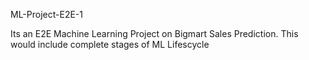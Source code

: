 ML-Project-E2E-1

Its an E2E Machine Learning Project on Bigmart Sales Prediction. This would include complete stages of ML Lifescycle


